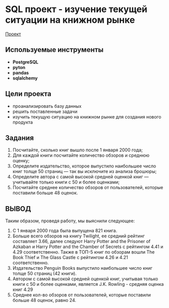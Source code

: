 # SQL проект - изучение текущей ситуации на книжном рынке
[Проект](https://github.com/Dlizai/Portfolio/blob/main/SQL%20%D0%BF%D1%80%D0%BE%D0%B5%D0%BA%D1%82%20-%20%D0%B8%D0%B7%D1%83%D1%87%D0%B5%D0%BD%D0%B8%D0%B5%20%D1%82%D0%B5%D0%BA%D1%83%D1%89%D0%B5%D0%B9%20%D1%81%D0%B8%D1%82%D1%83%D0%B0%D1%86%D0%B8%D0%B8%20%D0%BD%D0%B0%20%D0%BA%D0%BD%D0%B8%D0%B6%D0%BD%D0%BE%D0%BC%20%D1%80%D1%8B%D0%BD%D0%BA%D0%B5/SQL%20%D0%BF%D1%80%D0%BE%D0%B5%D0%BA%D1%82%20-%20%D0%B8%D0%B7%D1%83%D1%87%D0%B5%D0%BD%D0%B8%D0%B5%20%D1%82%D0%B5%D0%BA%D1%83%D1%89%D0%B5%D0%B9%20%D1%81%D0%B8%D1%82%D1%83%D0%B0%D1%86%D0%B8%D0%B8%20%D0%BD%D0%B0%20%D0%BA%D0%BD%D0%B8%D0%B6%D0%BD%D0%BE%D0%BC%20%D1%80%D1%8B%D0%BD%D0%BA%D0%B5.ipynb)


## Используемые инструменты
- **PostgreSQL**
- **pyton**
- **pandas**
- **sqlalchemy**

  
## Цели проекта
- проанализировать базу данных
- решить поставленные задачи
- изучить текущую ситуацию на книжном рынке для создания нового продукта


## Задания
1. Посчитайте, сколько книг вышло после 1 января 2000 года;
2. Для каждой книги посчитайте количество обзоров и среднюю оценку;
3. Определите издательство, которое выпустило наибольшее число книг толще 50 страниц — так вы исключите из анализа брошюры;
4. Определите автора с самой высокой средней оценкой книг — учитывайте только книги с 50 и более оценками;
5. Посчитайте среднее количество обзоров от пользователей, которые поставили больше 48 оценок.

## ВЫВОД
Таким образом, проведя работу, мы выяснили следующее:
1. С 1 января 2000 года была выпущена 821 книга.
2. Больше всего обзоров на книгу Twilight, ее средний рейтинг составляет 3.66, далее следуют Harry Potter and the Prisoner of Azkaban и Harry Potter and the Chamber of Secrets с рейтингом 4.41 и 4.29 соответственно. Также в ТОП-5 книг по обзорам вошли The Book Thief и The Glass Castle с рейтингом 4.26 и 4.21 соответственно.
3. Издательство Penguin Books выпустило наибольшее число книг толще 50 страниц (42 книги).
4. Автором с самой высокой средней оценкой книг, учитывая только книги с 50 и более оценками, является J.K. Rowling - средняя оценка книг 4.29
5. Среднее кол-во обзоров от пользователей, которые поставили больше 48 оценок, равно 24.
